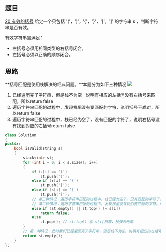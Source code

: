 ## 题目
[20 有效的括号](https://leetcode-cn.com/problems/valid-parentheses/)
给定一个只包括 '('，')'，'{'，'}'，'['，']' 的字符串 s ，判断字符串是否有效。

有效字符串需满足：

- 左括号必须用相同类型的右括号闭合。
- 左括号必须以正确的顺序闭合。
## 思路
**括号匹配是使用栈解决的经典问题。**本题分为如下三种情况
![](leetcode20.assets/1645595267384-10674a38-7a9b-4fc5-bbf9-ca768dc7e0d8.gif)

1. 已经遍历完了字符串，但是栈不为空，说明有相应的左括号没有右括号来匹配，所以return false
1. 遍历字符串匹配的过程中，发现栈里没有要匹配的字符，说明括号不成对，所以return false
1. 遍历字符串匹配的过程中，栈已经为空了，没有匹配的字符了，说明右括号没有找到对应的左括号return false
```cpp
class Solution
{
public:
    bool isValid(string s)
    {
        stack<int> st;
        for (int i = 0; i < s.size(); i++)
        {
            if (s[i] == '(')
                st.push(')');
            else if (s[i] == '{')
                st.push('}');
            else if (s[i] == '[')
                st.push(']');
            // 第三种情况：遍历字符串匹配的过程中，栈已经为空了，没有匹配的字符了，说明右括号没有找到对应的左括号 return false
            // 第二种情况：遍历字符串匹配的过程中，发现栈里没有我们要匹配的字符。所以return false
            else if (st.empty() || st.top() != s[i])
                return false;
            else
                st.pop(); // st.top() 与 s[i]相等，栈弹出元素
        }
        // 第一种情况：此时我们已经遍历完了字符串，但是栈不为空，说明有相应的左括号没有右括号来匹配，所以return false，否则就return true
        return st.empty();
    }
};
```
